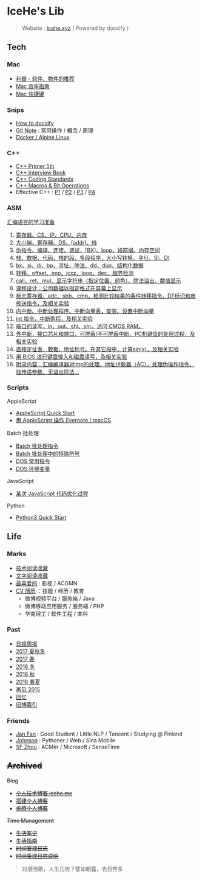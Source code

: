 # IceHe's Lib

> Website : [icehe.xyz](https://icehe.xyz) ( Powered by docsify )

## Tech

### Mac

- [利器 - 软件、物件的推荐](tools.md)
- [Mac 效率指南](mac/mac-efficiency.md)
- [Mac 快捷键](mac/mac-shortcuts.md)

### Snips

<!-- Web -->
<!-- Git -->
<!-- Docker -->

- [How to docsify](_docsify/)
- [Git Note](git/README.md) : 常用操作 / 概念 / 原理
- [Docker / Alpine Linux](docker/alpine/README.md)

### C++

- [C++ Primer 5th](cpp/cpp-primer-5th.md)
- [C++ Interview Book](cpp/cpp-interview-book.md)
- [C++ Coding Standards](cpp/cpp-code-standards.md)
- [C++ Macros & Bit Operations](cpp/cpp-macro-n-bit-operations.md)
- Effective C++ : [P1](cpp/effective-cpp-reading-note-1.md) / [P2](cpp/effective-cpp-reading-note-2.md) / [P3](cpp/effective-cpp-reading-note-3.md) / [P4](cpp/effective-cpp-reading-note-4.md)

### ASM

[汇编语言的学习准备](asm/prepare-asm-on-windows-7.md)

1. [寄存器、CS、IP、CPU、内存](asm/asm-learning-note-1.md)
2. [大小端、寄存器、DS、[addr]、栈](asm/asm-learning-note-2.md)
3. [伪指令、编译、连接、调试，[BX]、loop、段前缀、内存空间](asm/asm-learning-note-3.md)
4. [栈、数据、代码、栈的段、多段程序，大小写转换、寻址、SI、DI](asm/asm-learning-note-4.md)
5. [bx、si、di、bp、寻址、除法、dd、dup、结构化数据](asm/asm-learning-note-5.md)
6. [转移、offset、jmp、jcxz、loop、dec、超界检测](asm/asm-learning-note-6.md)
7. [call、ret、mul、显示字符串（指定位置、颜色）、除法溢出、数值显示](asm/asm-learning-note-7.md)
8. [课程设计：公司数据以指定格式在屏幕上显示](asm/asm-learning-note-8.md)
9. [标志寄存器，adc、sbb、cmp，检测比较结果的条件转移指令，DF标识和串传送指令，及相关实验](asm/asm-learning-note-9.md)
10. [内中断、中断处理程序、中断向量表，安装、设置中断向量](asm/asm-learning-note-10.md)
11. [int 指令，中断例程，及相关实验](asm/asm-learning-note-11.md)
12. [端口的读写，in、out、shl、shr，访问 CMOS RAM。](asm/asm-learning-note-12.md)
13. [外中断，接口芯片和端口，可屏蔽/不可屏蔽中断，PC机键盘的处理过程，及相关实验](asm/asm-learning-note-13.md)
14. [直接定址表，数据、地址标号。在其它段中，计算sin(x)，及相关实验](asm/asm-learning-note-14.md)
15. [用 BIOS 进行键盘输入和磁盘读写，及相关实验](asm/asm-learning-note-15.md)
16. [附录内容：汇编编译器对jmp的处理，地址计数器（AC），处理伪操作指令，栈传递参数，无溢出除法…](asm/asm-learning-note-16.md)

### Scripts

AppleScript

- [AppleScript Quick Start](scripts/applescript/quick-start.md)
- [用 AppleScript 操作 Evernote / macOS](scripts/applescript/evernote-macos.md)

Batch 批处理

- [Batch 批处理指令](scripts/batch/batch-commands.md)
- [Batch 批处理中的特殊符号](scripts/batch/dos-special-symbol.md)
- [DOS 常用指令](scripts/batch/dos-common-commands.md)
- [DOS 环境变量](scripts/batch/dos-environment-variable.md)

JavaScript

- [某次 JavaScript 代码优化过程](scripts/javascript/optimize-javascript-code.md)

Python

- [Python3 Quick Start](scripts/python/quick-start.md)

## Life

### Marks

- [技术阅读收藏](marks/tech.md)
- [文字阅读收藏](marks/read.md)
- [最喜爱的](marks/favourites.md) : 影视 / ACGMN
- [CV 简历](marks/cv.md) ：技能 / 经历 / 教育
    - 微博视频平台 / 服务端 / Java
    - 微博移动应用服务 / 服务端 / PHP
    - 华南理工 / 软件工程 / 本科

### Past

- [日报周报](diary/)
- [2017 夏秋冬](past/2017-summer-2-winter.md)
- [2017 春](past/2017-spring.md)
- [2016 冬](past/2016-winter.md)
- [2016 秋](past/2016-fall.md)
- [2016 春夏](past/2016-summer.md)
- [再见 2015](past/2015-bye.md)
- [回忆](past/moments.md)
- [旧博索引](past/old-blog.md)

### Friends

- [Jan Fan](http://janfan.cn/) : Good Student / Little NLP / Tencent / Studying @ Finland
- [Johnson](http://mrzys.coding.me/) : Pythoner / Web / Sina Mobile
- [SF Zhou](http://sf-zhou.github.io/) : ACMer / Microsoft / SenseTime

## ~~Archived~~

~~Blog~~

- [~~个人技术博客 icehe.me~~](https://icehe.me)
- [~~搭建个人博客~~](_archived/blog/build-blog.md)
- [~~折腾个人博客~~](_archived/blog/blog-changelog.md)

~~Time Management~~

- [~~生活笔记~~](_archived/think/life-note.md)
- [~~生活指南~~](_archived/think/life-manual.md)
- [~~时间管理日志~~](_archived/lifelogs.md)
- [~~时间管理日志说明~~](_archived/think/time-mgt.md)

> 对酒当歌，人生几何？譬如朝露，去日苦多
